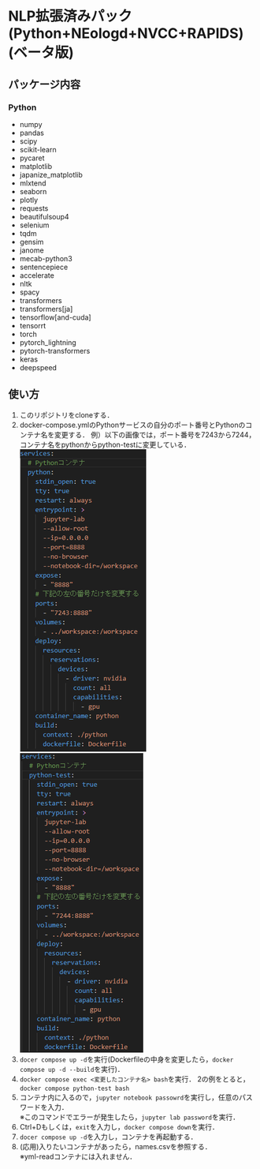 # NLP拡張済みパック(Python+NEologd+NVCC+RAPIDS)(ベータ版)

## パッケージ内容
### Python
- numpy  
- pandas  
- scipy  
- scikit-learn  
- pycaret  
- matplotlib  
- japanize_matplotlib  
- mlxtend  
- seaborn 
- plotly  
- requests  
- beautifulsoup4 
- selenium  
- tqdm  
- gensim  
- janome  
- mecab-python3  
- sentencepiece  
- accelerate  
- nltk  
- spacy  
- transformers  
- transformers[ja]  
- tensorflow[and-cuda]  
- tensorrt  
- torch  
- pytorch_lightning  
- pytorch-transformers  
- keras  
- deepspeed  

## 使い方
1. このリポジトリをcloneする．
2. docker-compose.ymlのPythonサービスの自分のポート番号とPythonのコンテナ名を変更する．
例）以下の画像では，ポート番号を7243から7244，コンテナ名をpythonからpython-testに変更している．  
![変更前](image.png)
![変更後](image-1.png)
3. `docer compose up -d`を実行(Dockerfileの中身を変更したら，`docker compose up -d --build`を実行)．
4. `docker compose exec <変更したコンテナ名> bash`を実行．
2の例をとると，`docker compose python-test bash`
5. コンテナ内に入るので，`jupyter notebook passowrd`を実行し，任意のパスワードを入力．  
※このコマンドでエラーが発生したら，`jupyter lab password`を実行．
6. Ctrl+Dもしくは，`exit`を入力し，`docker compose down`を実行．
7. `docer compose up -d`を入力し，コンテナを再起動する．
8. (応用)入りたいコンテナがあったら，names.csvを参照する．  
※yml-readコンテナには入れません．